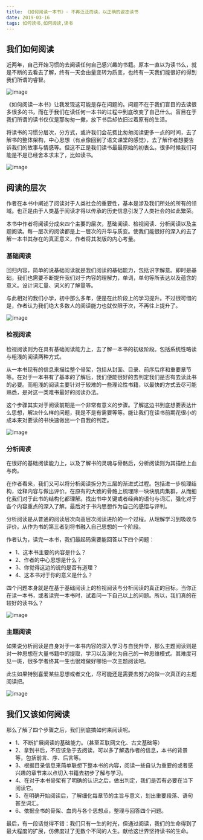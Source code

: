 ```yaml
---
title: 《如何阅读一本书》- 不再泛泛而读，以正确的姿态读书
date: 2019-03-16
tags: 如何读书,如何阅读,读书
---
```


## 我们如何阅读

近两年，自己开始习惯的去阅读任何自己感兴趣的书籍。原本一直以为读书么，就是不断的去看去了解，终有一天会由量变转为质变，也终有一天我们能很好的得到我们所谓的睿智。

![image](http://image.freefe.cc/bookcase-books-bookshop-220326.jpg)

《如何阅读一本书》让我发现这可能是存在问题的。问题不在于我们盲目的去读很多很多的书，而在于我们在读任何一本书的过程中到底改变了自己什么。盲目在于我们所谓的读书仅仅是那匆匆一撇，放下书后却依旧过着原有的生活。

将读书的习惯分层次，分方式，或许我们会花费比匆匆阅读更多一点的时间，去了解书的整体架构，中心思想（有点像回到了语文课堂的感觉），去了解作者想要告诉我们的故事与情感等。但这不正是我们读书最最原始的初衷么。很多时候我们可能是不是已经舍本求末了，比如读书。

![image](http://image.freefe.cc/blur-book-close-up-1485114.jpg)

## 阅读的层次

作者在本书中阐述了阅读对于人类社会的重要性，基本是涉及我们所处的所有的领域。也正是由于人类基于阅读才得以传承的历史信息引发了人类社会的如此繁荣。

本书中作者将阅读分成来四个主要的层次，基础阅读、检视阅读、分析阅读以及主题阅读。每一层次的阅读都是上一层次的升华与质变。使我们能很好的深入的去了解一本书其存在的真正意义，作者将其发版的内心考量。

### 基础阅读

回归内容，简单的说基础阅读就是我们阅读的基础能力，包括识字解意。即时是基础，我们也需要不断提升我们对于内容的理解力，单词，单句等所表达以及蕴含的意义。设计词汇量、词义的了解量等。

与此相对的我们小学，初中那么多年，便是在此阶段上的学习提升。不过很可惜的是，作者认为我们绝大多数人的阅读能力也就仅限于次，不再往上提升了。

![image](http://image.freefe.cc/abc-alphabet-blackboard-265076.jpg)

### 检视阅读

检视阅读则为在具有基础阅读能力上，去了解一本书的初级阶段。包括系统性略读与粗浅的阅读两种方式。

从一本书现有的信息来描绘整个骨架，包括从封面、目录、前序后序和重要章节等。在对于一本书有了基本的了解后，我们便能很好的去判定我们是否有去读此书的必要。而粗浅的阅读主要针对于较难的一些理论性书籍，以最快的方式去尽可能熟悉，是对这一类难书最好的阅读办法。

这个步骤其实对于阅读前期是一个非常有意义的步骤。了解这边书到底想要表达什么思想，解决什么样的问题，我是不是有需要等等。能让我们在读书前期花很小的成本来对要读的书快速做出一个自我的判定。

![image](http://image.freefe.cc/fish-fish-bones-museum-9365.jpg)

### 分析阅读

在很好的基础阅读能力上，以及了解书的灵魂与骨骼后，分析阅读则为其描绘上血与肉。

在作者看来，我们又可以将分析阅读拆分为三层的渐进式过程。包括进一步梳理结构，诠释内容与做出评价。在原有的大致的骨骼上梳理除一块块肌肉集群，从而细化我们对于此书的结构化都理解。找出书中关键或者经典的语句与词汇，强化对于各个内容重点的深入了解。最后对于书内思想作为自己的感悟与评判。

分析阅读是从普通的阅读层次向高层次阅读进阶的一个过程。从理解学习到吸收与评价。从作为书的第三者到将书融入自己思想的一个阶段。

作者认为，读完一本书，我们最起码需要能回答以下四个问题：

- 1、这本书主要的内容是什么？
- 2、作者的中心思想是什么？
- 3、你觉得这边的说的是否有道理？
- 4、这本书对于你的意义是什么？

四个问题本身就是在基于基础阅读上的检视阅读与分析阅读的真正的目标。当你正在读一本书，或者读完一本书时，试着问一下自己以上的问题。所以，我们真的在较好的读书么？

![image](http://image.freefe.cc/ben-white-197680-unsplash.jpg)

### 主题阅读

如果说分析阅读是自身对于一本书内容的深入学习与自我升华，那么主题阅读则是对一种思想在大量书籍中的提取，学习以及演化为自己的一种思维模式。其难度可见一斑，很多学者终其一生也很难做好哪怕一次主题阅读吧。

此生如果特别喜爱某些思想或者文化，尽可能还是需要去努力的做一次真正的主题阅读把。

![image](http://image.freefe.cc/michal-parzuchowski-567121-unsplash.jpg)

## 我们又该如何阅读

那么了解了四个步骤之后，我们到底搞如何来阅读呢。

- 1、不断扩展阅读的基础能力。（甚至互联网文化、古文基础等）
- 2、拿到书后，不应该急于去阅读，可以多了解选作者的信息，本书的背景等，包括前言、序、后言等。
- 3、根据目录信息来简单联想下整本书的内容，阅读一些自认为重要的或者感兴趣的章节来以点切入书籍去初步了解与学习。
- 4、在对于本书骨架有了明确的认识之后，做出判定，我们是否有必要在当下阅读它。
- 5、在明确开始阅读后，了解细化每章节的主旨与意义，划出重要段落、语句甚至词汇。
- 6、依据全书的骨架、血肉与各个思想点，整理与回答四个问题。

最后，有一段话觉得不错：我们只有一生的时光，但通过阅读，我们的生命得到了最大程度的扩展，仿佛度过了无数个不同的人生。献给这世界坚持读书的生命。